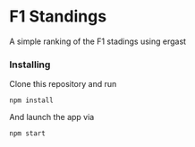 # F1 Standings
A simple ranking of the F1 stadings using ergast

### Installing

Clone this repository and run

```
npm install
```

And launch the app via

```
npm start
```
